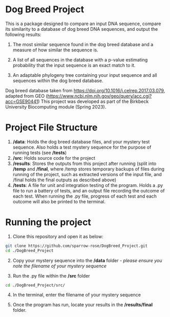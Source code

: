# Dog Breed Project
This is a package designed to compare an input DNA sequence, compare its similarity to a database of dog breed DNA sequences, and output the following results:

1. The most similar sequence found in the dog breed database and a measure of how similar the sequence is.

2. A list of all sequences in the database with a p-value estimating probability that the input sequence is an exact match to it.

3. An adaptable phylogeny tree containing your input sequence and all sequences within the dog breed database.

Dog breed database taken from https://doi.org/10.1016/j.celrep.2017.03.079, adapted from GEO (https://www.ncbi.nlm.nih.gov/geo/query/acc.cgi?acc=GSE90441)
This project was developed as part of the Birkbeck University Biocomputing module (Spring 2023).

# Project File Structure

1. **/data**: Holds the dog breed database files, and your mystery test sequence. Also holds a test mystery sequence for the purpose of running tests (see **/tests**)
2. **/src**: Holds source code for the project
3. **/results**: Stores the outputs from this project after running (split into **/temp** and **/final**, where /temp stores temporary backups of files during running of the project, such as extracted versions of the input file, and /final holds the final outputs as described above)
4. **/tests**: A file for unit and integration testing of the program. Holds a .py file to run a battery of tests, and an output file recording the outcome of each test. When running the .py file, progress of each test and each outcome will also be printed to the terminal.

# Running the project

1. Clone this repository and open it as below:

```bash
git clone https://github.com/sparrow-rose/DogBreed_Project.git
cd ./DogBreed_Project
```

2. Copy your mystery sequence into the **/data** folder - *please ensure you note the filename of your mystery sequence*

3. Run the .py file within the **/src** folder

```bash
cd ./DogBreed_Project/src/
```

4. In the terminal, enter the filename of your mystery sequence

5. Once the program has run, locate your results in the **/results/final** folder. 
